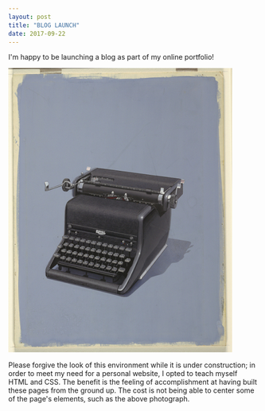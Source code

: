 ```yaml
---
layout: post
title: "BLOG LAUNCH"
date: 2017-09-22
---
```


I'm happy to be launching a blog as part of my online portfolio! 


![Image of typewriter](https://raw.githubusercontent.com/jmakr/jmakr.github.io/master/photo%20of%20typewriter%20from%20smithsonian.jpg)

Please forgive the look of this environment while it is under construction; in order to meet my need for a personal website, I opted to teach myself HTML and CSS. The benefit is the feeling of accomplishment at having built these pages from the ground up. The cost is not being able to center some of the page's elements, such as the above photograph. 




